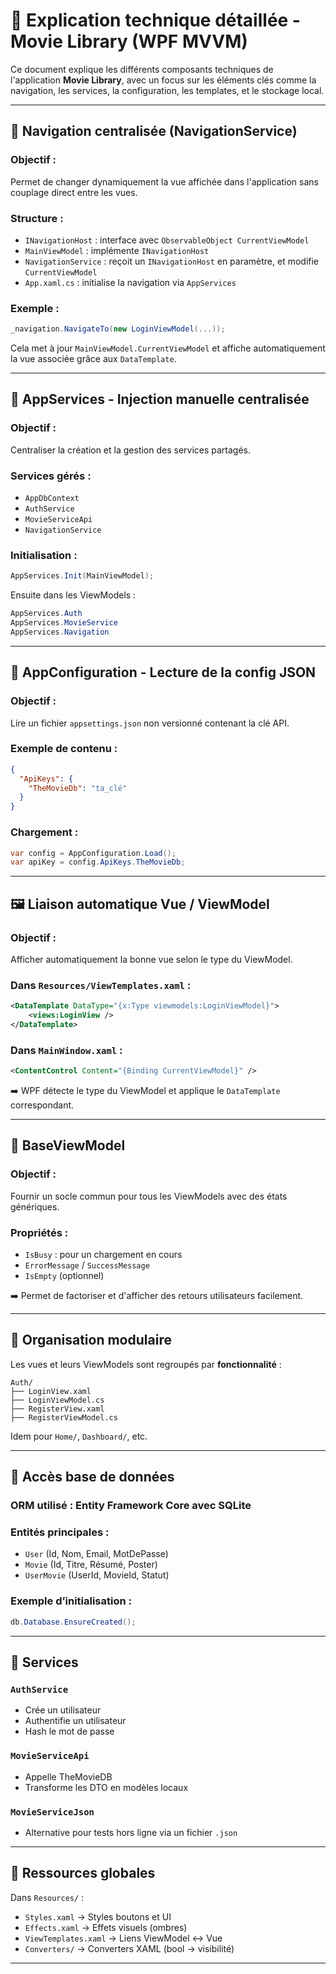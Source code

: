 
# 🧠 Explication technique détaillée - Movie Library (WPF MVVM)

Ce document explique les différents composants techniques de l'application **Movie Library**, avec un focus sur les éléments clés comme la navigation, les services, la configuration, les templates, et le stockage local.

---

## 🔁 Navigation centralisée (NavigationService)

### Objectif :
Permet de changer dynamiquement la vue affichée dans l'application sans couplage direct entre les vues.

### Structure :
- `INavigationHost` : interface avec `ObservableObject CurrentViewModel`
- `MainViewModel` : implémente `INavigationHost`
- `NavigationService` : reçoit un `INavigationHost` en paramètre, et modifie `CurrentViewModel`
- `App.xaml.cs` : initialise la navigation via `AppServices`

### Exemple :

```csharp
_navigation.NavigateTo(new LoginViewModel(...));
```

Cela met à jour `MainViewModel.CurrentViewModel` et affiche automatiquement la vue associée grâce aux `DataTemplate`.

---

## 🧩 AppServices - Injection manuelle centralisée

### Objectif :
Centraliser la création et la gestion des services partagés.

### Services gérés :
- `AppDbContext`
- `AuthService`
- `MovieServiceApi`
- `NavigationService`

### Initialisation :
```csharp
AppServices.Init(MainViewModel);
```

Ensuite dans les ViewModels :
```csharp
AppServices.Auth
AppServices.MovieService
AppServices.Navigation
```

---

## 🔀 AppConfiguration - Lecture de la config JSON

### Objectif :
Lire un fichier `appsettings.json` non versionné contenant la clé API.

### Exemple de contenu :

```json
{
  "ApiKeys": {
    "TheMovieDb": "ta_clé"
  }
}
```

### Chargement :
```csharp
var config = AppConfiguration.Load();
var apiKey = config.ApiKeys.TheMovieDb;
```

---

## 🖼️ Liaison automatique Vue / ViewModel

### Objectif :
Afficher automatiquement la bonne vue selon le type du ViewModel.

### Dans `Resources/ViewTemplates.xaml` :

```xml
<DataTemplate DataType="{x:Type viewmodels:LoginViewModel}">
    <views:LoginView />
</DataTemplate>
```

### Dans `MainWindow.xaml` :

```xml
<ContentControl Content="{Binding CurrentViewModel}" />
```

➡️ WPF détecte le type du ViewModel et applique le `DataTemplate` correspondant.

---

## 🧱 BaseViewModel

### Objectif :
Fournir un socle commun pour tous les ViewModels avec des états génériques.

### Propriétés :
- `IsBusy` : pour un chargement en cours
- `ErrorMessage` / `SuccessMessage`
- `IsEmpty` (optionnel)

➡️ Permet de factoriser et d'afficher des retours utilisateurs facilement.

---

## 📁 Organisation modulaire

Les vues et leurs ViewModels sont regroupés par **fonctionnalité** :

```
Auth/
├── LoginView.xaml
├── LoginViewModel.cs
├── RegisterView.xaml
├── RegisterViewModel.cs
```

Idem pour `Home/`, `Dashboard/`, etc.

---

## 💾 Accès base de données

### ORM utilisé : Entity Framework Core avec SQLite

### Entités principales :
- `User` (Id, Nom, Email, MotDePasse)
- `Movie` (Id, Titre, Résumé, Poster)
- `UserMovie` (UserId, MovieId, Statut)

### Exemple d’initialisation :
```csharp
db.Database.EnsureCreated();
```

---

## 🔄 Services

### `AuthService`
- Crée un utilisateur
- Authentifie un utilisateur
- Hash le mot de passe

### `MovieServiceApi`
- Appelle TheMovieDB
- Transforme les DTO en modèles locaux

### `MovieServiceJson`
- Alternative pour tests hors ligne via un fichier `.json`

---

## 🎨 Ressources globales

Dans `Resources/` :
- `Styles.xaml` → Styles boutons et UI
- `Effects.xaml` → Effets visuels (ombres)
- `ViewTemplates.xaml` → Liens ViewModel ↔ Vue
- `Converters/` → Converters XAML (bool → visibilité)

---

